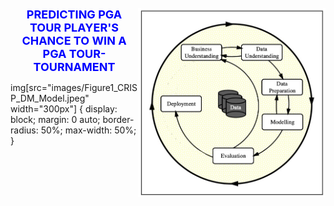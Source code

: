 <div position= relative>
<img src="images/Figure1_CRISP_DM_Model.jpeg" width="300px" align="right" border-radius= "50%">
  <h1 style='color:blue;font-size:18px;text-align: center;'> PREDICTING PGA TOUR PLAYER'S CHANCE TO WIN A PGA TOUR-TOURNAMENT</h1>
</div>


img[src="images/Figure1_CRISP_DM_Model.jpeg" width="300px"] {
  display: block;
  margin: 0 auto;
  border-radius: 50%;
  max-width: 50%;
}
